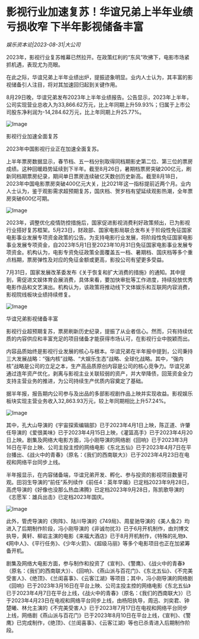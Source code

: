 # 影视行业加速复苏！华谊兄弟上半年业绩亏损收窄 下半年影视储备丰富

*娱乐资本论|2023-08-31|大公司*

2023年，影视行业复苏帷幕已然拉开。在政策红利的“东风”吹拂下，电影市场紧抓机遇，表现尤为亮眼。

在此之际，华谊兄弟上半年业绩出炉，提振迹象明显。业内人士认为，其丰富的影视储备引人注目，将对其加速回归起到关键作用。

8月29日晚，华谊兄弟发布2023年上半年业绩报告。公告显示，2023年上半年，公司实现营业总收入为33,866.62万元，比上年同期上升59.93%；归属于上市公司股东净利润为-14,284.62万元，比上年同期上升25.77%。

![Image](https://mp.toutiao.com/mp/agw/article_material/open_image/get?code=MGIwNDRiNjllZTBmZThiYThiM2JlNzk2YTdkOGFhNWUsMTY5MzQ5NDI2MjM0MQ==)

影视行业加速全面复苏

2023年中国影视行业正在加速全面复苏。

上半年票房数据显示，春节档、五一档分别取得同档期影史第二位、第三位的票房成绩。这种回暖趋势延续到下半年。截至8月26日，暑期档票房突破200亿元，刷新同档期票房纪录，期间单日票房连续破亿天数创历史新高。截至8月18日，2023年中国电影票房突破400亿元大关，比2021年这一指标提前近两个月。业内人士认为，鉴于观影需求超预期复苏，国庆档、贺岁档有望延续观影热潮，全年票房突破600亿可期。

![Image](https://mp.toutiao.com/mp/agw/article_material/open_image/get?code=N2Y2MDQ5MjdjYzhjZDdkMTlhMDA1MmQwZjBlOGRiM2IsMTY5MzQ5NDI2MjM0MQ==)

2023年，调整优化疫情防控措施后，国家促进影视消费利好政策频出，已为影视行业搭好复苏框架。5月23日，财政部、国家电影局联合发布关于阶段性免征国家电影事业发展专项资金政策的公告。为支持电影行业发展，将阶段性免征国家电影事业发展专项资金，自2023年5月1日至2023年10月31日免征国家电影事业发展专项资金。机构认为，电影专资免征政策全面覆盖五一档、暑期档、国庆档等多个重点档期，票房弹性及对应的免征金额或更高，影投公司有望更多受益。

7月31日，国家发展改革委发布《关于恢复和扩大消费的措施》的通知。其中提到，需促进文娱体育会展消费，具体来看，要加快审批等工作进度，持续投放优秀电影作品和文艺演出。机构认为，该政策将推动线下文体娱乐和互联网内容消费，影视院线板块业绩持续修复。

![Image](https://mp.toutiao.com/mp/agw/article_material/open_image/get?code=MGNlZjkwNDBlNWI1ZTcyOGYzYjc0MmQwZjFjOTRhNWQsMTY5MzQ5NDI2MjM0MQ==)

华谊兄弟影视储备丰富

影视行业超预期复苏，票房刷新历史纪录，提振了从业者信心。然而，只有持续优质的内容供应和丰富充足的项目储备才能获得市场认可，在影视行业中脱颖而出。

内容品质始终是影视行业发展的核心与根本。华谊兄弟在半年报中提到，公司秉持三大发展战略：“强内核”战略、“大娱乐生态”战略、全球化战略。其中，“强内核”战略是公司的立足之本，生产高品质原创内容是公司的核心竞争力。华谊兄弟通过连年资产优化，剥离与影视主业关联较弱的资产，并大举降债，回笼资金全力支持主营业务的推进，为公司持续生产优质内容奠定了基础。

据半年报，报告期内公司参与及出品的多部影视剧作品上映并实现收益。影视娱乐板块实现主营业务收入32,863.93万元，较上年同期相比上升57.24%。

![Image](https://mp.toutiao.com/mp/agw/article_material/open_image/get?code=NjQ1MzdjOGI2MjQ1YWM4M2QwZGIwMjRjZWJmMmU0OGUsMTY5MzQ5NDI2MjM0MQ==)

其中，孔大山导演的《宇宙探索编辑部》已于2023年4月1日上映，陈正道、许肇任导演的《爱很美味》已于2023年4月15日上映，《灌篮高手》已于2023年4月20日上映。剧集及网络大电影方面，冯小刚导演的网络剧《回响》已于2023年3月16日在平台上映、公司主投主控的网络电影《东北五仙》已于2023年4月7日在平台播出、《战火中的青春》（原名：《我们的西南联大》）已于2023年4月23日在电视和网络平台同步上线。

半年报显示，在内容储备端，华谊兄弟开发、孵化、参与投资的影视项目数量可观。田羽生导演的“前任”系列续作《前任4：英年早婚》已定档2023年9月28日，高虎导演的《好像也没那么热血沸腾》已定档2023年9月28日，陈凯歌导演的《志愿军：雄兵出击》已定档2023年国庆。

![Image](https://mp.toutiao.com/mp/agw/article_material/open_image/get?code=MTc3MTRkY2E0ZGJhOWE2OGFkMDQ2ZDE5NTZhOTQ5ODIsMTY5MzQ5NDI2MjM0MQ==)

此外，管虎导演的《狗阵》、陆川导演的《749局》、周星驰导演的《美人鱼2》均进入了后期制作阶段，冯小刚导演的《非诚勿扰3》已于6月开机制作，由刘博文执导，黄轩、柳岩主演的电影《来福大酒店》已于8月开机制作，《特殊的礼物》、《网中人》、《平行任务》、《少年火箭》、《超级马丽》等多个电影项目也正在加紧筹备开机。

剧集及网络大电影方面，参与制作和投资了《宣判》、《警鹰》、《战火中的青春》（原名：《我们的西南联大》）、《回响》、《燕山派与百花门》、《东北五仙》、《不完美受害人》、《绝顶》、《兰闺喜事》、《云客江湖》等项目；其中，冯小刚导演的网络剧《回响》已于2023年3月16日在平台上映、公司主投主控的网络电影《东北五仙》已于2023年4月7日在平台上线，《战火中的青春》（原名：《我们的西南联大》）已于2023年4月23日在电视和网络平台同步上线，由杨阳执导，周迅、刘奕君、钟楚曦、林允主演的《不完美受害人》已于2023年7月17日在电视和网络平台同步上线，网络剧《燕山派与百花门》已于2023年8月10日在平台上线，《宣判》、《警鹰》已完成制作，《绝顶》、《兰闺喜事》、《云客江湖》等也已杀青进入后期制作阶段。

